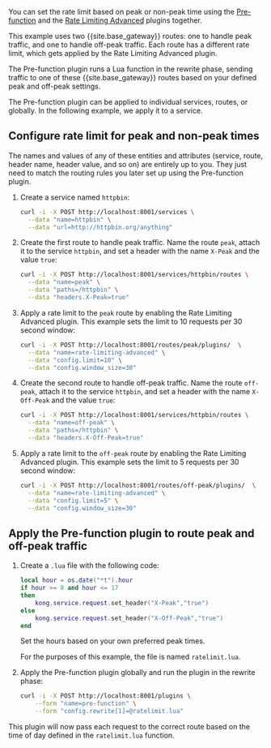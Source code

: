 
You can set the rate limit based on peak or non-peak time using the [Pre-function](/hub/kong-inc/pre-function/) and the [Rate Limiting Advanced](/hub/kong-inc/rate-limiting-advanced/) plugins together.

This example uses two {{site.base_gateway}} routes: one to handle peak traffic, and one to handle off-peak traffic. Each route has a different rate limit, which gets applied by the Rate Limiting Advanced plugin.

The Pre-function plugin runs a Lua function in the rewrite phase, sending traffic to one of these {{site.base_gateway}} routes based on your defined peak and off-peak settings.

The Pre-function plugin can be applied to individual services, routes, or globally. In the following example, we apply it to a service.

## Configure rate limit for peak and non-peak times

The names and values of any of these entities and attributes (service, route, header name, header value, and so on) are entirely up to you. 
They just need to match the routing rules you later set up using the Pre-function plugin.

1. Create a service named `httpbin`:

    ```bash
    curl -i -X POST http://localhost:8001/services \
      --data "name=httpbin" \
      --data "url=http://httpbin.org/anything"
    ```

1. Create the first route to handle peak traffic. 
Name the route `peak`, attach it to the service `httpbin`, and set a header with the name `X-Peak` and the value `true`:
 
    ```bash
    curl -i -X POST http://localhost:8001/services/httpbin/routes \
      --data "name=peak" \
      --data "paths=/httpbin" \
      --data "headers.X-Peak=true"
    ```

1. Apply a rate limit to the `peak` route by enabling the Rate Limiting Advanced plugin. 
This example sets the limit to 10 requests per 30 second window:

    ```bash
    curl -i -X POST http://localhost:8001/routes/peak/plugins/  \
      --data "name=rate-limiting-advanced" \
      --data "config.limit=10" \
      --data "config.window_size=30"
    ```

1. Create the second route to handle off-peak traffic. 
Name the route `off-peak`, attach it to the service `httpbin`, and set a header with the name `X-Off-Peak` and the value `true`:

    ```bash
    curl -i -X POST http://localhost:8001/services/httpbin/routes \
      --data "name=off-peak" \
      --data "paths=/httpbin" \
      --data "headers.X-Off-Peak=true"
    ```

1. Apply a rate limit to the `off-peak` route by enabling the Rate Limiting Advanced plugin. 
This example sets the limit to 5 requests per 30 second window:

    ```bash
    curl -i -X POST http://localhost:8001/routes/off-peak/plugins/  \
      --data "name=rate-limiting-advanced" \
      --data "config.limit=5" \
      --data "config.window_size=30"
    ```

## Apply the Pre-function plugin to route peak and off-peak traffic

1. Create a `.lua` file with the following code:

    ```lua
    local hour = os.date("*t").hour 
    if hour >= 8 and hour <= 17 
    then
        kong.service.request.set_header("X-Peak","true") 
    else
        kong.service.request.set_header("X-Off-Peak","true") 
    end
    ```

    Set the hours based on your own preferred peak times.

    For the purposes of this example, the file is named `ratelimit.lua`.

1. Apply the Pre-function plugin globally and run the plugin in the rewrite phase:
   
    ```bash
    curl -i -X POST http://localhost:8001/plugins \
        --form "name=pre-function" \
        --form "config.rewrite[1]=@ratelimit.lua"
    ```  

This plugin will now pass each request to the correct route based on the time of 
day defined in the `ratelimit.lua` function.